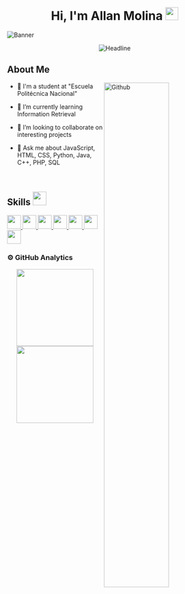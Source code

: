 <div align="center">
<h1> Hi, I'm Allan Molina <img src = "https://raw.githubusercontent.com/MartinHeinz/MartinHeinz/master/wave.gif" width = 30px> </h1>
</div>

![Banner](https://drive.google.com/file/d/1Wq2HOz0PHAfDgg4iKKZGkhvvozFhQbHv)

<div align=center>
    <img src="https://readme-typing-svg.herokuapp.com?color=%236FDA44&size=32&center=true&vCenter=true&width=600&height=50&lines=Computer+Science+Student;Interested+in%3A+Fullstack+Dev%2C;AI+and+Cybersecurity" alt="Headline" />
</div>

<h2> About Me </h2>

<img width="55%" align="right" alt="Github" src="https://raw.githubusercontent.com/onimur/.github/master/.resources/git-header.svg" />

- 🔭 I'm a student at "Escuela Politécnica Nacional"
  
- 🌱 I’m currently learning Information Retrieval
  
- 👯 I’m looking to collaborate on interesting projects
  
- 💬 Ask me about JavaScript, HTML, CSS, Python, Java, C++, PHP, SQL

<br>  
<h2> Skills <img src = "https://media2.giphy.com/media/QssGEmpkyEOhBCb7e1/giphy.gif?cid=ecf05e47a0n3gi1bfqntqmob8g9aid1oyj2wr3ds3mg700bl&rid=giphy.gif" width = 32px> </h2>
<a href= https://github.com/Aditya664?tab=repositories&q=&type=&language=python&sort= > <img width ='32px' src ='https://raw.githubusercontent.com/rahulbanerjee26/githubAboutMeGenerator/main/icons/python.svg'> </a>
<a href= https://github.com/Aditya664?tab=repositories&q=&type=&language=javascript&sort= > <img width ='32px' src ='https://raw.githubusercontent.com/rahulbanerjee26/githubAboutMeGenerator/main/icons/javascript.svg'> </a>
<a href= https://github.com/Aditya664?tab=repositories&q=&type=&language=cpp&sort= > <img width ='32px' src ='https://raw.githubusercontent.com/rahulbanerjee26/githubAboutMeGenerator/main/icons/cpp.svg'> </a>
<a href= https://github.com/Aditya664?tab=repositories&q=&type=&language=css&sort= > <img width ='32px' src ='https://raw.githubusercontent.com/rahulbanerjee26/githubAboutMeGenerator/main/icons/css.svg'> </a>
<a href= https://github.com/Aditya664?tab=repositories&q=&type=&language=html&sort= > <img width ='32px' src ='https://raw.githubusercontent.com/rahulbanerjee26/githubAboutMeGenerator/main/icons/html.svg'> </a>
<a href="https://github.com/Aditya664?tab=repositories&q=&type=&language=html&sort=">
  <img width="32px" src="https://cdn-icons-png.flaticon.com/512/226/226777.png">
</a>
<a href="https://github.com/Aditya664?tab=repositories&q=&type=&language=html&sort=">
  <img width="32px" src="https://upload.wikimedia.org/wikipedia/commons/thumb/2/27/PHP-logo.svg/2560px-PHP-logo.svg.png">
</a>

### ⚙️  GitHub Analytics

<p align="center">
<a href="https://github.com/Allan4865">
  <img height="180em" src="https://github-readme-stats-eight-theta.vercel.app/api?username=Allan4865&show_icons=true&theme=algolia&include_all_commits=true&count_private=true"/>
  <img height="180em" src="https://github-readme-stats-eight-theta.vercel.app/api/top-langs/?username=Allan4865&layout=compact&langs_count=8&theme=algolia"/>
</a>
</p>

